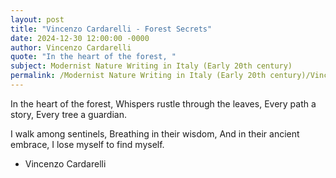 ```yaml
---
layout: post
title: "Vincenzo Cardarelli - Forest Secrets"
date: 2024-12-30 12:00:00 -0000
author: Vincenzo Cardarelli
quote: "In the heart of the forest, "
subject: Modernist Nature Writing in Italy (Early 20th century)
permalink: /Modernist Nature Writing in Italy (Early 20th century)/Vincenzo Cardarelli/Vincenzo Cardarelli - Forest Secrets
---
```


In the heart of the forest, 
Whispers rustle through the leaves, 
Every path a story, 
Every tree a guardian.

I walk among sentinels, 
Breathing in their wisdom,
And in their ancient embrace, 
I lose myself to find myself.


- Vincenzo Cardarelli
